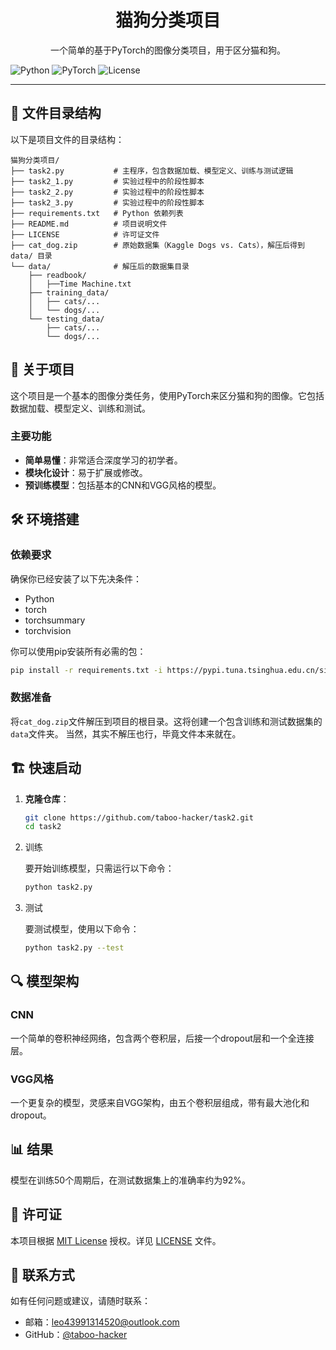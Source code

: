 <div align="center">
  <h1>猫狗分类项目</h1>
  <p>一个简单的基于PyTorch的图像分类项目，用于区分猫和狗。</p>
</div>

![Python](https://img.shields.io/badge/Python-3.13+-blue)
![PyTorch](https://img.shields.io/badge/PyTorch-2.9+-orange)
![License](https://img.shields.io/badge/License-MIT-green)

---
## 📁 文件目录结构

以下是项目文件的目录结构：

```
猫狗分类项目/
├── task2.py           # 主程序，包含数据加载、模型定义、训练与测试逻辑
├── task2_1.py         # 实验过程中的阶段性脚本
├── task2_2.py         # 实验过程中的阶段性脚本
├── task2_3.py         # 实验过程中的阶段性脚本
├── requirements.txt   # Python 依赖列表
├── README.md          # 项目说明文件
├── LICENSE            # 许可证文件
├── cat_dog.zip        # 原始数据集（Kaggle Dogs vs. Cats），解压后得到 data/ 目录
└── data/              # 解压后的数据集目录
    ├── readbook/
    │   ├──Time Machine.txt
    ├── training_data/
    │   ├── cats/...
    │   └── dogs/...
    └── testing_data/
        ├── cats/...
        └── dogs/...
```

## 🚀 关于项目

这个项目是一个基本的图像分类任务，使用PyTorch来区分猫和狗的图像。它包括数据加载、模型定义、训练和测试。

### 主要功能

- **简单易懂**：非常适合深度学习的初学者。
- **模块化设计**：易于扩展或修改。
- **预训练模型**：包括基本的CNN和VGG风格的模型。

## 🛠️ 环境搭建

### 依赖要求

确保你已经安装了以下先决条件：

- Python
- torch
- torchsummary
- torchvision

你可以使用pip安装所有必需的包：

```bash
pip install -r requirements.txt -i https://pypi.tuna.tsinghua.edu.cn/simple/
```

### 数据准备

将`cat_dog.zip`文件解压到项目的根目录。这将创建一个包含训练和测试数据集的`data`文件夹。
当然，其实不解压也行，毕竟文件本来就在。

## 🏗️ 快速启动

1. **克隆仓库**：

   ```bash
   git clone https://github.com/taboo-hacker/task2.git
   cd task2
   ```

2. 训练

   要开始训练模型，只需运行以下命令：

    ```bash
    python task2.py
    ```

3. 测试

    要测试模型，使用以下命令：
    
    ```bash
    python task2.py --test
    ```

## 🔍 模型架构

### CNN

一个简单的卷积神经网络，包含两个卷积层，后接一个dropout层和一个全连接层。

### VGG风格

一个更复杂的模型，灵感来自VGG架构，由五个卷积层组成，带有最大池化和dropout。

## 📊 结果

模型在训练50个周期后，在测试数据集上的准确率约为92%。

## 📄 许可证


本项目根据 [MIT License](LICENSE) 授权。详见 [LICENSE](LICENSE) 文件。

## 📧 联系方式

如有任何问题或建议，请随时联系：

- 邮箱：leo43991314520@outlook.com
- GitHub：[@taboo-hacker](https://github.com/taboo-hacker)
